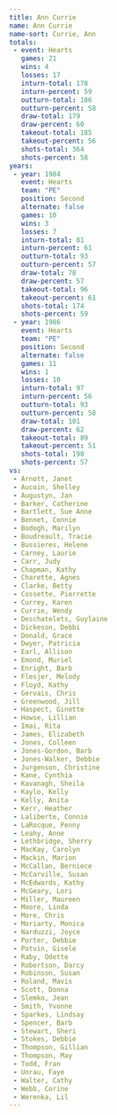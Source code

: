 ```yaml
---
title: Ann Currie
name: Ann Currie
name-sort: Currie, Ann
totals:
 - event: Hearts
   games: 21
   wins: 4
   losses: 17
   inturn-total: 178
   inturn-percent: 59
   outturn-total: 186
   outturn-percent: 58
   draw-total: 179
   draw-percent: 60
   takeout-total: 185
   takeout-percent: 56
   shots-total: 364
   shots-percent: 58
years:
 - year: 1984
   event: Hearts
   team: "PE"
   position: Second
   alternate: false
   games: 10
   wins: 3
   losses: 7
   inturn-total: 81
   inturn-percent: 61
   outturn-total: 93
   outturn-percent: 57
   draw-total: 78
   draw-percent: 57
   takeout-total: 96
   takeout-percent: 61
   shots-total: 174
   shots-percent: 59
 - year: 1986
   event: Hearts
   team: "PE"
   position: Second
   alternate: false
   games: 11
   wins: 1
   losses: 10
   inturn-total: 97
   inturn-percent: 56
   outturn-total: 93
   outturn-percent: 58
   draw-total: 101
   draw-percent: 62
   takeout-total: 89
   takeout-percent: 51
   shots-total: 190
   shots-percent: 57
vs:
 - Arnott, Janet
 - Aucoin, Shelley
 - Augustyn, Jan
 - Barker, Catherine
 - Bartlett, Sue Anne
 - Bennet, Connie
 - Bodogh, Marilyn
 - Boudreault, Tracie
 - Bussieres, Helene
 - Carney, Laurie
 - Carr, Judy
 - Chapman, Kathy
 - Charette, Agnes
 - Clarke, Betty
 - Cossette, Pierrette
 - Currey, Karen
 - Currie, Wendy
 - Deschatelets, Guylaine
 - Dickeson, Debbi
 - Donald, Grace
 - Dwyer, Patricia
 - Earl, Allison
 - Emond, Muriel
 - Enright, Barb
 - Flesjer, Melody
 - Floyd, Kathy
 - Gervais, Chris
 - Greenwood, Jill
 - Haspect, Ginette
 - Howse, Lillian
 - Imai, Rita
 - James, Elizabeth
 - Jones, Colleen
 - Jones-Gordon, Barb
 - Jones-Walker, Debbie
 - Jurgenson, Christine
 - Kane, Cynthia
 - Kavanagh, Sheila
 - Kaylo, Kelly
 - Kelly, Anita
 - Kerr, Heather
 - Laliberte, Connie
 - LaRocque, Penny
 - Leahy, Anne
 - Lethbridge, Sherry
 - MacKay, Carolyn
 - Mackin, Marion
 - McCallan, Berniece
 - McCarville, Susan
 - McEdwards, Kathy
 - McGeary, Lori
 - Miller, Maureen
 - Moore, Linda
 - More, Chris
 - Moriarty, Monica
 - Narduzzi, Joyce
 - Porter, Debbie
 - Potvin, Gisele
 - Raby, Odette
 - Robertson, Darcy
 - Robinson, Susan
 - Roland, Mavis
 - Scott, Donna
 - Slemko, Jean
 - Smith, Yvonne
 - Sparkes, Lindsay
 - Spencer, Barb
 - Stewart, Sheri
 - Stokes, Debbie
 - Thompson, Gillian
 - Thompson, May
 - Todd, Fran
 - Unrau, Faye
 - Walter, Cathy
 - Webb, Corine
 - Werenka, Lil
---
```

